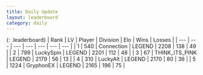 ```yaml
---
title: Daily Update
layout: leaderboard
category: daily
---
```


{: .leaderboard}
| Rank | LV | Player | Division | Elo | Wins | Losses |
| --- | --- | --- | --- | --- | --- | --- |
| <span data-change="1">1</span> | 540 | <span title="ID: 539711">Connection</span> | LEGEND | <span data-change="38">2208</span> | <span data-change="25">138</span> | <span data-change="6">49</span> |
| <span data-change="5">2</span> | 799 | <span title="ID: 498412">LuckySpin</span> | LEGEND | <span data-change="55">2201</span> | <span data-change="10">112</span> | <span data-change="1">48</span> |
| <span data-change="-2">3</span> | 67 | <span title="ID: 528133">THINK_ITS_PINK</span> | LEGEND | <span data-change="9">2179</span> | <span data-change="3">56</span> | <span data-change="1">13</span> |
| <span data-change="-1">4</span> | 310 | <span title="ID: 512212">LuckyAlt</span> | LEGEND | <span data-change="0">2170</span> | <span data-change="0">80</span> | <span data-change="0">36</span> |
| <span data-change="0">5</span> | 1224 | <span title="ID: 315148">GryphonEX</span> | LEGEND | <span data-change="11">2165</span> | <span data-change="6">196</span> | <span data-change="2">75</span> |